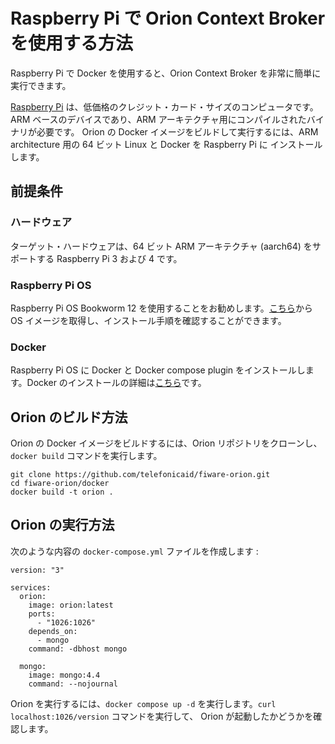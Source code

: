 # Raspberry Pi で Orion Context Broker を使用する方法

Raspberry Pi で Docker を使用すると、Orion Context Broker を非常に簡単に実行できます。

[Raspberry Pi](https://www.raspberrypi.org/) は、低価格のクレジット・カード・サイズのコンピュータです。
ARM ベースのデバイスであり、ARM アーキテクチャ用にコンパイルされたバイナリが必要です。 Orion の Docker
イメージをビルドして実行するには、ARM architecture 用の 64 ビット Linux と Docker を Raspberry Pi に
インストールします。

## 前提条件

### ハードウェア

ターゲット・ハードウェアは、64 ビット ARM アーキテクチャ (aarch64) をサポートする Raspberry Pi 3 および 4 です。

### Raspberry Pi OS

Raspberry Pi OS Bookworm 12 を使用することをお勧めします。[こちら](https://www.raspberrypi.com/software/)から
OS イメージを取得し、インストール手順を確認することができます。

### Docker

Raspberry Pi OS に Docker と Docker compose plugin をインストールします。Docker
のインストールの詳細は[こちら](https://docs.docker.com/engine/install/raspberry-pi-os/)です。

## Orion のビルド方法

Orion の Docker イメージをビルドするには、Orion リポジトリをクローンし、`docker build` コマンドを実行します。

```
git clone https://github.com/telefonicaid/fiware-orion.git
cd fiware-orion/docker
docker build -t orion .
```

## Orion の実行方法

次のような内容の `docker-compose.yml` ファイルを作成します :

```
version: "3"

services:
  orion:
    image: orion:latest
    ports:
      - "1026:1026"
    depends_on:
      - mongo
    command: -dbhost mongo

  mongo:
    image: mongo:4.4
    command: --nojournal
```

Orion を実行するには、`docker compose up -d` を実行します。`curl localhost:1026/version` コマンドを実行して、
Orion が起動したかどうかを確認します。
